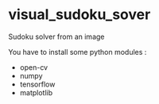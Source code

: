 # visual_sudoku_sover
Sudoku solver from an image

You have to install some python modules :
- open-cv
- numpy
- tensorflow
- matplotlib
